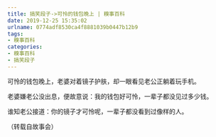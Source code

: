 ```yaml
---
title: 搞笑段子->可怜的钱包晚上 | 糗事百科
date: 2019-12-25 15:35:02
urlname: 0774adf8530ca4f8881039b0447b12b9
tags: 
- 糗事百科
categories:
- 糗事百科
- 搞笑段子
---
```

可怜的钱包晚上，老婆对着镜子护肤，却一眼看见老公正躺着玩手机。

老婆嫌老公没出息，便故意说：我的钱包好可怜，一辈子都没见过多少钱。

谁知老公接道：你的镜子才可怜呢，一辈子都没看到过像样的人。

（转载自故事会）



